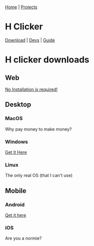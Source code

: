 [Home](/) | [Projects](/projects) 

# H Clicker

[Download](/projects/h-projects/h-clicker/downloads) | [Devs](/projects/h-clicker/devs) | [Guide](/projects/h-clicker/guide) 

# H clicker downloads

## Web
[No Installation is required!](/h-clicker)

## Desktop

### MacOS
Why pay money to make money?

### Windows 
[Get It Here](/projects/h-projects/h-clicker/downloads/H.Clicker.Setup.exe)

### Linux
The only real OS (that I can't use)

## Mobile

### Android
[Qet it here](https://play.google.com/store/apps/details?id=me.dnorhoj.h_clicker&hl=en_US)

### iOS
Are you a normie?